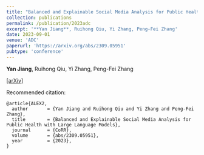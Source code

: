```yaml
---
title: "Balanced and Explainable Social Media Analysis for Public Health with Large Language Models"
collection: publications
permalink: /publication/2023adc
excerpt: '**Yan Jiang**, Ruihong Qiu, Yi Zhang, Peng-Fei Zhang'
date: 2023-09-01
venue: 'ADC'
paperurl: 'https://arxiv.org/abs/2309.05951'
pubtype: 'conference'
---
```

**Yan Jiang**, Ruihong Qiu, Yi Zhang, Peng-Fei Zhang

[\[arXiv\]](https://arxiv.org/abs/2309.05951)

Recommended citation: 
```
@article{ALEX2,
  author       = {Yan Jiang and Ruihong Qiu and Yi Zhang and Peng-Fei Zhang},
  title        = {Balanced and Explainable Social Media Analysis for Public Health with Large Language Models},
  journal      = {CoRR},
  volume       = {abs/2309.05951},
  year         = {2023},
}
```
